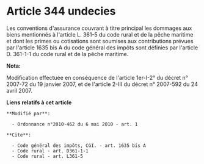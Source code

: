 # Article 344 undecies

Les conventions d'assurance couvrant à titre principal les dommages aux biens mentionnés à l'article L. 361-5 du code rural
et de la pêche maritime et dont les primes ou cotisations sont soumises aux contributions prévues par l'article 1635 bis A du
code général des impôts sont définies par l'article D. 361-1-1 du code rural et de la pêche maritime.

**Nota:**

Modification effectuée en conséquence de l'article 1er-I-2° du décret n° 2007-72 du 19 janvier 2007, et de l'article 2-III du
décret n° 2007-592 du 24 avril 2007.

**Liens relatifs à cet article**

	**Modifié par**:

	  - Ordonnance n°2010-462 du 6 mai 2010 - art. 1

	**Cite**:

	  - Code général des impôts, CGI. - art. 1635 bis A
	  - Code rural - art. D361-1-1
	  - Code rural - art. L361-5
